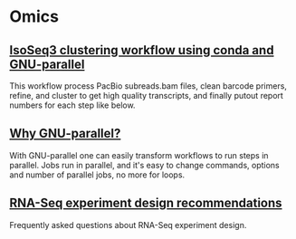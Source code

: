 # Omics

## [IsoSeq3 clustering workflow using conda and GNU-parallel](https://github.com/lijingbu/omics/blob/main/pacbio_isoseq.md)

This workflow process PacBio subreads.bam files, clean barcode primers, refine, and cluster to get high quality transcripts, and finally putout report numbers for each step like below.

## [Why GNU-parallel?](https://github.com/lijingbu/omics/blob/main/why_gnu_parallel.md)

With GNU-parallel one can easily transform workflows to run steps in parallel. Jobs run in parallel, and it's easy to change commands, options and number of parallel jobs, no more for loops. 

## [RNA-Seq experiment design recommendations](https://github.com/lijingbu/omics/blob/main/RNA-Seq_experiment_design_recommendations.md)
Frequently asked questions about RNA-Seq experiment design.

